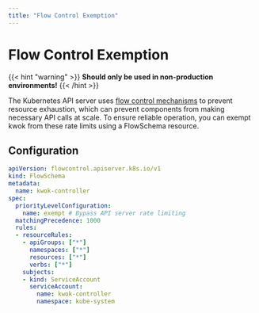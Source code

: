 ```yaml
---
title: "Flow Control Exemption"
---
```


# Flow Control Exemption

{{< hint "warning" >}}
**Should only be used in non-production environments!**
{{< /hint >}}

The Kubernetes API server uses [flow control mechanisms][API Priority and Fairness] to prevent resource exhaustion, which can prevent components from making necessary API calls at scale.
To ensure reliable operation, you can exempt kwok from these rate limits using a FlowSchema resource.

## Configuration

``` yaml
apiVersion: flowcontrol.apiserver.k8s.io/v1
kind: FlowSchema
metadata:
  name: kwok-controller
spec:
  priorityLevelConfiguration:
    name: exempt # Bypass API server rate limiting 
  matchingPrecedence: 1000
  rules:
  - resourceRules:
    - apiGroups: ["*"]
      namespaces: ["*"]
      resources: ["*"]
      verbs: ["*"]
    subjects:
    - kind: ServiceAccount
      serviceAccount:
        name: kwok-controller
        namespace: kube-system
```

[API Priority and Fairness]: https://kubernetes.io/docs/concepts/cluster-administration/flow-control/
